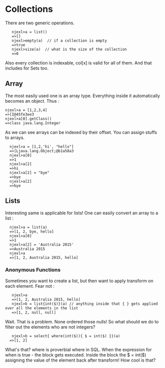 # Collections 

There are two generic operations.

       njexl>a = list()
       =>[]
       njexl>empty(a)  // if a collection is empty 
       =>true 
       njexl>size(a)  // what is the size of the collection 
       =>0 

Also every collection is indexable, col[x] is valid for all of them. And that includes for Sets too.

## Array
The most easily used one is an array type. Everything inside it automatically becomes an object.
Thus : 

    njexl>a = [1,2,3,4] 
    =>[I@45fe3ee3
    njexl>a[0].getClass()
    =>class java.lang.Integer

As we can see arrays can be indexed by their offset. 
You can assign stuffs to arrays.

      njexl>a = [1,2,'hi', "hello"]
      =>[Ljava.lang.Object;@b1a58a3
      njexl>a[0]
      =>1
      njexl>a[2]
      =>hi
      njexl>a[2] = "bye"
      =>bye
      njexl>a[2]
      =>bye

## Lists 
Interesting same is applicable for lists! One can easily convert an array to a list : 

      njexl>a = list(a)
      =>[1, 2, bye, hello] 
      njexl>a[0]
      =>1
      njexl>a[2] = 'Australia 2015'
      =>Australia 2015
      njexl>a
      =>[1, 2, Australia 2015, hello] 

### Anonymous Functions 

Sometimes you want to create a list, but then want to apply transform on each element.
Fear not : 

       njexl>a
       =>[1, 2, Australia 2015, hello]
       njexl>b = list{int($)}(a) // anything inside that { } gets applied over all the elements in the list 
       =>[1, 2, null, null]

Wait. That is a problem. 
None ordered those nulls!  So what should we do to filter out the elements who are not integers?
      
       njexl>b = select{ where(int($)){ $ = int($) }}(a)
      =>[1, 2]

What's that? where is proverbial where in SQL. When the expression for when is true - the block gets executed.
Inside the block the $ = int($) assigning the value of the element back after transform!
How cool is that?


